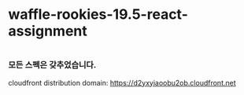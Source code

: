 # waffle-rookies-19.5-react-assignment
#
### 모든 스펙은 갖추었습니다.

cloudfront distribution domain: https://d2yxyiaoobu2ob.cloudfront.net
